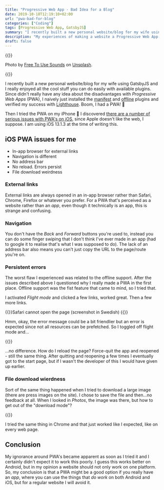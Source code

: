 ```yaml
---
title: "Progressive Web App - Bad Idea for a Blog"
date: 2019-10-18T12:19:10+02:00
url: "pwa-bad-for-blog"
categories: ["Coding"]
tags: [Progressive Web App, GatsbyJS]
summary: "I recently built a new personal website/blog for my wife using GatsbyJS and I really enjoyed all the cool stuff you can do easily with available plugins. Since didn’t really have any idea about the disadvantages with Progressive Web Apps (PWA), I naively just installed the manifest and offline plugins and verified my success with Lighthouse. Boom, I had a PWA! 🎉"
description: "My experiences of making a website a Progressive Web App. Not a good idea when it's truly a website rather than an app."
draft: false
---
```


{{<post-image image="wrong-way2-zXn-zUztOhU-unsplash.jpg" alt="Handles for standing subway passengers, from close to far away.">}}
<p>Photo by <a href="https://unsplash.com/@freetousesoundscom?utm_source=unsplash&utm_medium=referral&utm_content=creditCopyText">Free To Use Sounds</a> on <a href="https://unsplash.com/">Unsplash</a>.</p>
{{</post-image>}}

I recently built a new personal website/blog for my wife using GatsbyJS and I really enjoyed all the cool stuff you can do easily with available plugins. Since didn't really have any idea about the disadvantages with _Progressive Web Apps_ (PWA), I naively just installed the [manifest][1]
and [offline][2] plugins and verified my success with [Lighthouse][3]. Boom, I had a PWA! 🎉

Then I tried the PWA on my iPhone 🙁 I discovered [there are a number of serious issues with PWA's on iOS][4], since Apple doesn't like the web, I suppose. I am using iOS 13.1.3 at the time of writing this.

## iOS PWA issues for me

- In-app browser for external links
- Navigation is different
- No address bar
- No reload. Errors persist
- File download weirdness

### External links

External links are always opened in an in-app browser rather than Safari, Chrome, Firefox or whatever you prefer. For a PWA that's perceived as a website rather than an _app_, even though it technically is an app, this is strange and confusing.

### Navigation

You don't have the _Back_ and _Forward_ buttons you're used to, instead you can do some finger swiping that I don't think I've ever made in an app (had to google it to realise that's what I was supposed to do). The lack of an address bar also means you can't just copy the URL to the page/route you're on.

### Persistent errors

The worst flaw I experienced was related to the offline support. After the issues described above I questioned why I really made a PWA in the first place. Offline support was the fist feature that came to mind, so I tried that.

I activated _Flight mode_ and clicked a few links, worked great. Then a few more links.

{{<post-image image="20191017_211100000_iOS.png" width="400"
alt="Safari cannot open the page. Error: FetchEvent.respondWith received an error: TypeError: Internet connection seems down."  >}}Safari cannot open the page (screenshot in Swedish)
{{</post-image>}}

Hmm, okay, the error message could be a bit friendlier but an error is expected since not all resources can be prefetched. So I toggled off flight mode and...

{{<post-image image="20191017_211100000_iOS.png" width="400" alt="Safari cannot open the page. Error: FetchEvent.respondWith received an error: TypeError: Internet connection seems down."  />}}

...no difference. How do I reload the page? Force-quit the app and reopened - still the same thing. After quitting and reopening a few times I eventually got to the start page, but if I wasn't the developer of this I would have given up earlier.

### File download wierdness

Sort of the same thing happened when I tried to download a large image (there are press images on the site). I chose to save the file and then...no feedback at all. When I looked in _Photos_, the image was there, but how to get out of the "download mode"?

{{<post-image image="20191017_211351000_iOS.png" width="400" alt="pressbild-2-0c3....jpg. JPEG image 10.7 MB Open in iMovie, More..." />}}

I tried the same thing in Chrome and that just worked like I expected, like on every web page.

## Conclusion

My ignorance around PWA's became apparent as soon as I tried it and I certainly didn't expect it to work this poorly.
I guess this works better on Android, but in my opinion a website should not only work on one platform. So, my conclusion is that a PWA might be a good option if you really have an _app_, where you can use the things that _do work_ on both Android and iOS, but for a regular website I will avoid it.

[1]: https://www.gatsbyjs.org/packages/gatsby-plugin-manifest
[2]: https://www.gatsbyjs.org/packages/gatsby-plugin-offline
[3]: https://developers.google.com/web/tools/lighthouse
[4]: https://medium.com/@firt/whats-new-on-ios-12-2-for-progressive-web-apps-75c348f8e945
